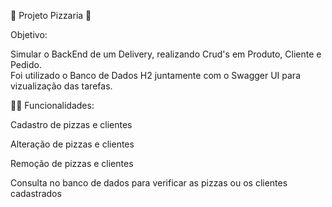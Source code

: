 🍕 Projeto Pizzaria 🍕

Objetivo: 

Simular o BackEnd de um Delivery, realizando Crud's em Produto, Cliente e Pedido. <br>
Foi utilizado o Banco de Dados H2 juntamente com o Swagger UI para vizualização das tarefas.

👨‍💻 Funcionalidades: 

Cadastro de pizzas e clientes<p>
Alteração de pizzas e clientes<p>
Remoção de pizzas e clientes<p>
Consulta no banco de dados para verificar as pizzas ou os clientes cadastrados

